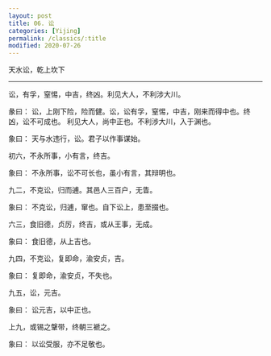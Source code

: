 ```yaml
---
layout: post
title: 06. 讼
categories: [Yijing]
permalink: /classics/:title
modified: 2020-07-26
---
```


天水讼，乾上坎下

---

讼，有孚，窒惕，中吉，终凶。利见大人，不利涉大川。

彖曰： 讼，上刚下险，险而健。讼，讼有孚，窒惕，中吉，刚来而得中也。终凶，讼不可成也。
利见大人，尚中正也。不利涉大川，入于渊也。

象曰： 天与水违行，讼。君子以作事谋始。

初六，不永所事，小有言，终吉。

象曰： 不永所事，讼不可长也，虽小有言，其辩明也。

九二，不克讼，归而逋。其邑人三百户，无眚。

象曰： 不克讼，归逋，窜也。自下讼上，患至掇也。

六三，食旧德，贞厉，终吉，或从王事，无成。

象曰： 食旧德，从上吉也。

九四，不克讼，复即命，渝安贞，吉。

象曰： 复即命，渝安贞，不失也。

九五，讼，元吉。

象曰： 讼元吉，以中正也。

上九，或锡之鞶带，终朝三褫之。

象曰： 以讼受服，亦不足敬也。